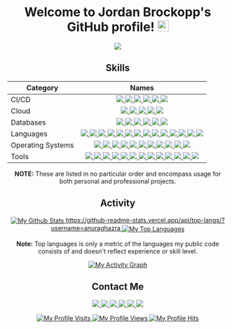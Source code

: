 <h1 align="center">
  Welcome to Jordan Brockopp's GitHub profile!
  <img src="https://media.giphy.com/media/hvRJCLFzcasrR4ia7z/giphy.gif" width="25">
</h1>

<p align="center">
  <a href="https://git.io/typing-svg">
    <img src="https://readme-typing-svg.herokuapp.com/?center=true&vCenter=true&color=0000FF&font=epilogue&size=25&lines=Doer%20Of%20Things!;Full%20Stack%20Developer!!;Open-Source%20Enthusiast!!!;Thank%20You%20For%20Visiting!!!!"/>
  </a>
</p>

<h2 align="center">
  Skills
</h2>

<table align="center">
  <thead>
    <tr>
      <th>
        <b>Category</b>
      </th>
      <th>
        <b>Names</b>
      </th>
    </tr>
  </thead>

  <tbody>
    <tr> <!--- ############################## CI/CD ############################## --->
      <td>CI/CD</td>
      <td align="center">
        <a href="https://circleci.com/">
          <img src="https://img.shields.io/badge/CIRCLECI-%23161616.svg?style=for-the-badge&logo=circleci&logoColor=white"/>
        </a>
        <a href="https://www.drone.io/">
          <img src="https://img.shields.io/badge/drone-enterprise.svg?style=for-the-badge&logo=drone&logoColor=white&color=00abe4"/>
        </a>
        <a href="https://docs.github.com/en/actions">
          <img src="https://img.shields.io/badge/github%20actions-%232671E5.svg?style=for-the-badge&logo=githubactions&logoColor=white"/>
        </a>
        <a href="https://www.jenkins.io/">
          <img src="https://img.shields.io/badge/jenkins-enterprise.svg?style=for-the-badge&logo=jenkins&logoColor=white&color=2c5263"/>
        </a>
        <a href="https://travis-ci.org/">
          <img src="https://img.shields.io/badge/travisci-%232B2F33.svg?style=for-the-badge&logo=travis&logoColor=white"/>
        </a>
        <a href="https://go-vela.github.io/">
          <img src="https://img.shields.io/badge/vela-enterprise.svg?style=for-the-badge&logo=vela&logoColor=white&color=6f42c1"/>
        </a>
      </td>
    </tr>
    <tr>
      <td>Cloud</td> <!--- ############################## Cloud ############################## --->
      <td align="center">
        <a href="https://azure.microsoft.com/en-us/">
          <img src="https://img.shields.io/badge/azure-%230072C6.svg?style=for-the-badge&logo=azure-devops&logoColor=white"/>
        </a>
        <a href="https://docs.docker.com/engine/swarm/">
          <img src="https://img.shields.io/badge/docker%20swarm-enterprise.svg?style=for-the-badge&logo=docker&logoColor=white&color=0db7ed"/>
        </a>
        <a href="https://kubernetes.io/">
          <img src="https://img.shields.io/badge/kubernetes-%23326ce5.svg?style=for-the-badge&logo=kubernetes&logoColor=white"/>
        </a>
        <a href="https://cloud.google.com/">
          <img src="https://img.shields.io/badge/Google%20Cloud-%234285F4.svg?style=for-the-badge&logo=google-cloud&logoColor=white"/>
        </a>
        <a href="https://www.openstack.org/">
          <img src="https://img.shields.io/badge/Openstack-%23f01742.svg?style=for-the-badge&logo=openstack&logoColor=white"/>
        </a>
      </td>
    </tr>
    <tr> <!--- ############################## Databases ############################## --->
      <td>Databases</td>
      <td align="center">
        <a href="https://www.microsoft.com/en-us/sql-server">
          <img src="https://img.shields.io/badge/Microsoft%20SQL%20Sever-CC2927?style=for-the-badge&logo=microsoft%20sql%20server&logoColor=white"/>
        </a>
        <a href="https://www.mongodb.com/">
          <img src="https://img.shields.io/badge/MongoDB-%234ea94b.svg?style=for-the-badge&logo=mongodb&logoColor=white"/>
        </a>
        <a href="https://www.mysql.com/">
          <img src="https://img.shields.io/badge/mysql-%2300f.svg?style=for-the-badge&logo=mysql&logoColor=white"/>
        </a>
        <a href="https://www.postgresql.org/">
          <img src="https://img.shields.io/badge/postgres-%23316192.svg?style=for-the-badge&logo=postgresql&logoColor=white"/>
        </a>
        <a href="https://redis.com/">
          <img src="https://img.shields.io/badge/redis-%23DD0031.svg?style=for-the-badge&logo=redis&logoColor=white"/>
        </a>
        <a href="https://www.sqlite.org/">
          <img src="https://img.shields.io/badge/sqlite-%2307405e.svg?style=for-the-badge&logo=sqlite&logoColor=white"/>
        </a>
      </td>
    </tr>
    <tr> <!--- ############################## Languages ############################## --->
      <td>Languages</td>
      <td align="center">
        <a href="https://groovy-lang.org/">
          <img src="https://img.shields.io/badge/Apache%20Groovy-4298B8.svg?style=for-the-badge&logo=Apache+Groovy&logoColor=white"/>
        </a>
        <a href="https://www.cprogramming.com/">
          <img src="https://img.shields.io/badge/c-%2300599C.svg?style=for-the-badge&logo=c&logoColor=white"/>
        </a>
        <a href="https://docs.microsoft.com/en-us/dotnet/csharp/">
          <img src="https://img.shields.io/badge/c%23-%23239120.svg?style=for-the-badge&logo=c-sharp&logoColor=white"/>
        </a>
        <a href="https://www.cplusplus.com/">
          <img src="https://img.shields.io/badge/c++-%2300599C.svg?style=for-the-badge&logo=c%2B%2B&logoColor=white"/>
        </a>
        <a href="https://developer.mozilla.org/en-US/docs/Web/CSS">
          <img src="https://img.shields.io/badge/css3-%231572B6.svg?style=for-the-badge&logo=css3&logoColor=white"/>
        </a>
        <a href="https://elm-lang.org/">
          <img src="https://img.shields.io/badge/Elm-60B5CC?style=for-the-badge&logo=elm&logoColor=white"/>
        </a>
        <a href="https://golang.org/">
          <img src="https://img.shields.io/badge/go-%2300ADD8.svg?style=for-the-badge&logo=go&logoColor=white"/>
        </a>
        <a href="https://developer.mozilla.org/en-US/docs/Web/HTML">
          <img src="https://img.shields.io/badge/html5-%23E34F26.svg?style=for-the-badge&logo=html5&logoColor=white"/>
        </a>
        <a href="https://www.java.com/">
          <img src="https://img.shields.io/badge/java-%23ED8B00.svg?style=for-the-badge&logo=java&logoColor=white"/>
        </a>
        <a href="https://www.javascript.com/">
          <img src="https://img.shields.io/badge/javascript-%23323330.svg?style=for-the-badge&logo=javascript&logoColor=%23F7DF1E"/>
        </a>
        <a href="https://www.markdownguide.org/">
          <img src="https://img.shields.io/badge/markdown-%23000000.svg?style=for-the-badge&logo=markdown&logoColor=white"/>
        </a>
        <a href="https://www.python.org/">
          <img src="https://img.shields.io/badge/python-3670A0?style=for-the-badge&logo=python&logoColor=ffdd54"/>
        </a>
        <a href="https://www.ruby-lang.org/">
          <img src="https://img.shields.io/badge/ruby-%23CC342D.svg?style=for-the-badge&logo=ruby&logoColor=white"/>
        </a>
        <a href="https://www.gnu.org/software/bash/">
          <img src="https://img.shields.io/badge/shell_script-%23121011.svg?style=for-the-badge&logo=gnu-bash&logoColor=white"/>
        </a>
      </td>
    </tr>
    <tr> <!--- ############################## Operating Systems ############################## --->
      <td>Operating Systems</td>
      <td align="center">
        <a href="https://archlinux.org/">
          <img src="https://img.shields.io/badge/Arch%20Linux-1793D1?logo=arch-linux&logoColor=fff&style=for-the-badge"/>
        </a>
        <a href="https://www.alpinelinux.org/">
          <img src="https://img.shields.io/badge/Alpine_Linux-%230D597F.svg?style=for-the-badge&logo=alpine-linux&logoColor=white"/>
        </a>
        <a href="https://www.centos.org/">
          <img src="https://img.shields.io/badge/cent%20os-002260?style=for-the-badge&logo=centos&logoColor=F0F0F0"/>
        </a>
        <a href="https://www.debian.org/">
          <img src="https://img.shields.io/badge/Debian-D70A53?style=for-the-badge&logo=debian&logoColor=white"/>
        </a>
        <a href="https://getfedora.org/">
          <img src="https://img.shields.io/badge/Fedora-294172?style=for-the-badge&logo=fedora&logoColor=white"/>
        </a>
        <a href="https://www.linux.org/">
          <img src="https://img.shields.io/badge/Linux-FCC624?style=for-the-badge&logo=linux&logoColor=black"/>
        </a>
        <a href="https://www.apple.com/macos/">
          <img src="https://img.shields.io/badge/mac%20os-000000?style=for-the-badge&logo=macos&logoColor=F0F0F0"/>
        </a>
        <a href="https://rancher.com/docs/os/v1.x/en/">
          <img src="https://img.shields.io/badge/rancher%20os-%230075A8.svg?style=for-the-badge&logo=rancher&logoColor=white"/>
        </a>
        <a href="https://www.redhat.com/en/technologies/linux-platforms/enterprise-linux/">
          <img src="https://img.shields.io/badge/Red%20Hat-EE0000?style=for-the-badge&logo=redhat&logoColor=white"/>
        </a>
        <a href="https://ubuntu.com/">
          <img src="https://img.shields.io/badge/Ubuntu-E95420?style=for-the-badge&logo=ubuntu&logoColor=white"/>
        </a>
        <a href="https://www.microsoft.com/en-us/windows/">
          <img src="https://img.shields.io/badge/Windows-0078D6?style=for-the-badge&logo=windows&logoColor=white"/>
        </a>
      </td>
    </tr>
    <tr> <!--- ############################## Tools ############################## --->
      <td>Tools</td>
      <td align="center">
        <a href="https://www.ansible.com/">
          <img src="https://img.shields.io/badge/ansible-%231A1918.svg?style=for-the-badge&logo=ansible&logoColor=white"/>
        </a>
        <a href="https://www.chef.io/">
          <img src="https://img.shields.io/badge/chef-enterprise.svg?style=for-the-badge&logo=chef&logoColor=white&color=ef9600"/>
        </a>
        <a href="https://cmake.org/">
          <img src="https://img.shields.io/badge/CMake-%23008FBA.svg?style=for-the-badge&logo=cmake&logoColor=white"/>
        </a>
        <a href="https://about.codecov.io/">
          <img src="https://img.shields.io/badge/codecov-%23ff0077.svg?style=for-the-badge&logo=codecov&logoColor=white"/>
        </a>
        <a href="https://www.docker.com/">
          <img src="https://img.shields.io/badge/docker-%230db7ed.svg?style=for-the-badge&logo=docker&logoColor=white"/>
        </a>
        <a href="https://www.elastic.co/">
          <img src="https://img.shields.io/badge/-ElasticSearch-005571?style=for-the-badge&logo=elasticsearch"/>
        </a>
        <a href="https://www.atlassian.com/software/jira">
          <img src="https://img.shields.io/badge/jira-%230A0FFF.svg?style=for-the-badge&logo=jira&logoColor=white"/>
        </a>
        <a href="https://kubernetes.io/">
          <img src="https://img.shields.io/badge/kubernetes-%23326ce5.svg?style=for-the-badge&logo=kubernetes&logoColor=white"/>
        </a>
        <a href="https://rancher.com/">
          <img src="https://img.shields.io/badge/rancher-%230075A8.svg?style=for-the-badge&logo=rancher&logoColor=white"/>
        </a>
        <a href="https://swagger.io/">
          <img src="https://img.shields.io/badge/-Swagger-%23Clojure?style=for-the-badge&logo=swagger&logoColor=white"/>
        </a>
        <a href="https://www.terraform.io/">
          <img src="https://img.shields.io/badge/terraform-%235835CC.svg?style=for-the-badge&logo=terraform&logoColor=white"/>
        </a>
        <a href="https://www.vagrantup.com/">
          <img src="https://img.shields.io/badge/vagrant-%231563FF.svg?style=for-the-badge&logo=vagrant&logoColor=white"/>
        </a>
        <a href="https://www.vaultproject.io/">
          <img src="https://img.shields.io/badge/vault-enterprise.svg?style=for-the-badge&logo=vault&logoColor=white&color=black"/>
        </a>
      </td>
    </tr>
  </tbody>
</table>

<p align="center">
  <b>NOTE:</b> These are listed in no particular order and encompass usage for both personal and professional projects.
</p>

<h2 align="center">
  Activity
</h2>

<p align="center">
  <a href="https://github.com/anuraghazra/github-readme-stats">
    <img align="center" alt="My Github Stats" src="https://github-readme-stats.vercel.app/api?username=jbrockopp&custom_title=My%20GitHub%20Stats&hide_border=true&theme=cobalt&show_icons=true&count_private=true"/>
  </a>
  <a href="https://github.com/anuraghazra/github-readme-stats">
    https://github-readme-stats.vercel.app/api/top-langs/?username=anuraghazra
    <img align="center" alt="My Top Languages" src="https://github-readme-stats.vercel.app/api/top-langs?username=jbrockopp&custom_title=My%20Top%20Languages&hide_border=true&theme=cobalt&layout=compact"/>
  </a>
  <br/><br/>
  <b>Note:</b> Top languages is only a metric of the languages my public code consists of and doesn't reflect experience or skill level.
</p>

<p align="center">
  <a href="https://github.com/Ashutosh00710/github-readme-activity-graph">
    <img alt="My Activity Graph" src="https://github-readme-activity-graph.cyclic.app/graph?username=jbrockopp&custom_title=My%20%20Contribution%20Graph&hide_border=true&bg_color=193549&color=e683d9&line=75eeb2&point=0480ef&area=true"/>
  </a>
</p>

<h2 align="center">
  Contact Me
</h2>

<p align="center">
  <a href="https://www.facebook.com/jordan.brockopp/">
    <img src="https://img.shields.io/badge/Facebook-%231877F2.svg?style=for-the-badge&logo=Facebook&logoColor=white"/>
  </a>
  <a href="https://github.com/jbrockopp">
    <img src="https://img.shields.io/badge/github-%23121011.svg?style=for-the-badge&logo=github&logoColor=white"/>
  </a>
  <a href="mailto:jdbro94@gmail.com">
    <img src="https://img.shields.io/badge/Gmail-D14836?style=for-the-badge&logo=gmail&logoColor=white"/>
  </a>
  <a href="https://www.linkedin.com/in/jordan-brockopp-715107a9/">
    <img src="https://img.shields.io/badge/linkedin-%230077B5.svg?style=for-the-badge&logo=linkedin&logoColor=white"/>
  </a>
  <a href="https://m.me/JordanBrockopp/">
    <img src="https://img.shields.io/badge/Messenger-00B2FF?style=for-the-badge&logo=messenger&logoColor=white"/>
  </a>
  <a href="https://gophers.slack.com/team/UE43D5DUG/">
    <img src="https://img.shields.io/badge/Slack-4A154B?style=for-the-badge&logo=slack&logoColor=white"/>
  </a>
</p>

<p align="center">
  <a href="https://github.com/STRRL/serverless-github-badges">
    <img alt="My Profile Visits" src="https://badges.strrl.dev/visits/jbrockopp/jbrockopp?label=Profile%20Visits&color=orange"/>
  </a>
  <a href="https://github.com/antonkomarev/github-profile-views-counter">
    <img alt="My Profile Views" src="https://komarev.com/ghpvc/?username=jbrockopp&label=Profile+Views&color=orange"/>
  </a>
  <a href="https://github.com/gjbae1212/hit-counter">
    <img alt="My Profile Hits" src="https://hits.seeyoufarm.com/api/count/incr/badge.svg?url=https%3A%2F%2Fgithub.com%2Fjbrockopp&title=Profile%20Hits&count_bg=%23FE7D37"/>
  </a>
</p>

<!--
**jbrockopp/jbrockopp** is a ✨ _special_ ✨ repository because its `README.md` (this file) appears on your GitHub profile.

Here are some ideas to get you started:

- 🔭 I’m currently working on ...
- 🌱 I’m currently learning ...
- 👯 I’m looking to collaborate on ...
- 🤔 I’m looking for help with ...
- 💬 Ask me about ...
- 📫 How to reach me: ...
- 😄 Pronouns: ...
- ⚡ Fun fact: ...
-->
